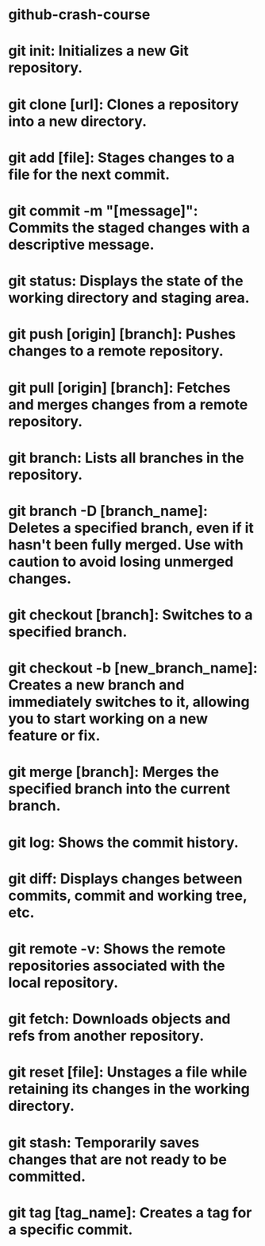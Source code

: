 # github-crash-course

# git init: Initializes a new Git repository.

# git clone [url]: Clones a repository into a new directory.

# git add [file]: Stages changes to a file for the next commit.

# git commit -m "[message]": Commits the staged changes with a descriptive message.

# git status: Displays the state of the working directory and staging area.

# git push [origin] [branch]: Pushes changes to a remote repository.

# git pull [origin] [branch]: Fetches and merges changes from a remote repository.

# git branch: Lists all branches in the repository.

# git branch -D [branch_name]: Deletes a specified branch, even if it hasn't been fully merged. Use with caution to avoid losing unmerged changes.

# git checkout [branch]: Switches to a specified branch.

# git checkout -b [new_branch_name]: Creates a new branch and immediately switches to it, allowing you to start working on a new feature or fix.

# git merge [branch]: Merges the specified branch into the current branch.

# git log: Shows the commit history.

# git diff: Displays changes between commits, commit and working tree, etc.

# git remote -v: Shows the remote repositories associated with the local repository.

# git fetch: Downloads objects and refs from another repository.

# git reset [file]: Unstages a file while retaining its changes in the working directory.

# git stash: Temporarily saves changes that are not ready to be committed.

# git tag [tag_name]: Creates a tag for a specific commit.
